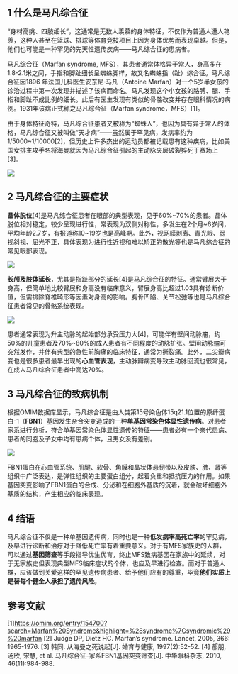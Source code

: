 ## 1 什么是马凡综合征
“身材高挑、四肢细长”，这通常是无数人羡慕的身体特征，不仅作为普通人遭人艳羡，这种人甚至在篮球、排球等体育竞技项目上因为身体优势而表现卓越。但是，他们也可能是一种罕见的先天性遗传疾病——马凡综合征的患病者。

马凡综合征（Marfan syndrome, MFS），其患者通常体格异于常人，身高多在1.8-2.1米之间，手指和脚趾细长呈蜘蛛脚样，故又名蜘蛛指（趾）综合征。马凡综合征因1896 年法国儿科医生安东尼·马凡（Antoine Marfan）对一个5岁半女孩的诊治过程中第一次发现并描述了该病而命名。马凡发现这个小女孩的胳膊、腿、手指和脚趾不成比例的细长。此后有医生发现有类似的骨骼改变并存在眼科情况的病例。1931年该病正式称之马凡综合征（Marfan syndrome，MFS）[1]。

由于身体特征奇特，马凡综合征患者又被称为“蜘蛛人”，也因为具有异于常人的体格，马凡综合征又被叫做“天才病”——虽然属于罕见病，发病率约为1/5000~1/10000[2]，但历史上许多杰出的运动员都被记载患有这种疾病，比如美国女排主攻手名将海曼就因为马凡综合征引起的主动脉夹层破裂猝死于赛场上[3]。

![](图片1)

## 2 马凡综合征的主要症状
**晶体脱位**[4]是马凡综合征患者在眼部的典型表现，见于60%~70%的患者。晶体脱位相对稳定，较少呈现进行性，常表现为双侧对称性，多发生在2个月~6岁间，平均年龄2.7岁，有报道称10~19岁也是高峰期。此外，视网膜剥离、青光眼、弱视斜视、屈光不正，具体表现为进行性近视和难以矫正的散光等也是马凡综合征的常见眼部表现。

![](图片5)


**长颅及肢体延长**，尤其是指趾部分的延长[4]是马凡综合征的特征。通常臂展大于身高，但简单地比较臂展和身高没有临床意义，臂展身高比超过1.03具有诊断价值，但需排除脊椎畸形等因素对身高的影响。胸骨凹陷、关节松弛等也是马凡综合征患者常见的骨骼系统表现。

![](图片6)

患者通常表现为升主动脉的起始部分承受压力大[4]，可能伴有壁间动脉瘤，约50%的儿童患者及70%~80%的成人患者有不同程度的动脉扩张。壁间动脉瘤可突然发作，并伴有典型的急性前胸痛的临床特征，通常为撕裂痛。此外，二尖瓣病变也是很多患者最早出现的**心血管表现**，主动脉瓣病变导致主动脉回流也很常见，在成人马凡综合征患者中高达70%。

## 3 马凡综合征的致病机制
根据OMIM数据库显示，马凡综合征是由人类第15号染色体15q21.1位置的原纤蛋白-1（**FBN1**）基因发生杂合突变造成的一种**单基因常染色体显性遗传病**。对患者家系进行分析，符合单基因常染色体显性遗传的特征——患者必有一个亲代患病、患者的同胞及子女中均有患病个体，且男女没有差别。

![](图片4)

FBN1蛋白在心血管系统、肌腱、软骨、角膜和晶状体悬韧带以及皮肤、肺、肾等组织中广泛表达，是弹性组织的主要蛋白组分，起着负重和抵抗压力的作用。如果基因突变影响了FBN1蛋白的合成、分泌和在细胞外基质的沉着，就会破坏细胞外基质的结构，产生相应的临床表现。

## 4 结语
马凡综合征不仅是一种单基因遗传病，同时也是一种**低发病率高死亡率**的罕见病，及早进行诊断和治疗对于降低死亡率有着重要意义。对于有MFS家族史的人群，可以通过**基因筛查**等手段指导优生优育，终止MFS致病基因在家族中的延续，对于无家族史但表现典型MFS临床症状的个体，也应及早进行检查。而对于普通人群，应该做到关爱这样的罕见遗传病患者、给予他们应有的尊重，毕竟**他们实质上是替每个健全人承担了遗传风险**。

## 参考文献
[1]https://omim.org/entry/154700?search=Marfan%20Syndrome&highlight=%28syndrome%7Csyndromic%29%20marfan
[2] Judge DP, Dietz HC. Marfan’s syndrome. Lancet, 2005, 366: 1965-1976. 
[3] 韩同. 从海曼之死说起[J]. 婚育与健康, 1997(2):52-52.
[4] 郝朋, 汤欣, 宋慧, et al. 马凡综合征-家系FBN1基因突变筛查[J]. 中华眼科杂志, 2010, 46(11):984-988.